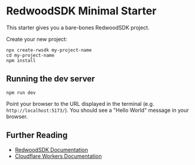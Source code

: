 # RedwoodSDK Minimal Starter

This starter gives you a bare-bones RedwoodSDK project.

Create your new project:

```shell
npx create-rwsdk my-project-name
cd my-project-name
npm install
```

## Running the dev server

```shell
npm run dev
```

Point your browser to the URL displayed in the terminal (e.g. `http://localhost:5173/`). You should see a "Hello World" message in your browser.

## Further Reading

- [RedwoodSDK Documentation](https://docs.rwsdk.com/)
- [Cloudflare Workers Documentation](https://developers.cloudflare.com/workers)
